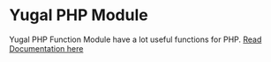 # Yugal PHP Module
Yugal PHP Function Module have a lot useful functions for PHP.
[Read Documentation here](https://paurush-sinha-d.gitbook.io/yugal-php-module/)
